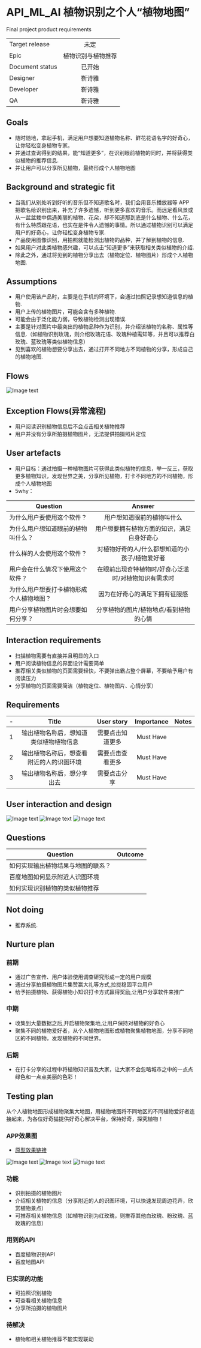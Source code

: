 # API_ML_AI 植物识别之个人“植物地图”
Final project product requirements


|         |            |
| ------------- |:-------------:|
| Target release     | 未定 |
| Epic      |  植物识别与植物推荐   |
| Document status | 已开始      |
| Designer        | 靳诗雅 |
| Developer       | 靳诗雅 |
| QA | 靳诗雅  |


## Goals
* 随时随地，拿起手机，满足用户想要知道植物名称、鲜花花语名字的好奇心，让你轻松变身植物专家。
* 并通过查询得到的结果，能“知道更多”，在识别眼前植物的同时，并将获得类似植物的推荐信息.
* 并让用户可以分享所见植物，最终形成个人植物地图


## Background and strategic fit
* 当我们从别处听到好听的音乐但不知道歌名时，我们会用音乐播放器等 APP 把歌名给识别出来，补充了许多遗憾，听到更多喜欢的音乐。而远足看风景或从一盆盆栽中偶遇美丽的植物、花朵，却不知道那到底是什么植物、什么花，有什么特质跟花语，也实在是件令人遗憾的事情。所以通过植物识别可以满足用户的好奇心，让你轻松变身植物专家.  
* 产品使用图像识别，用拍照就能检测出植物的品种，并了解到植物的信息.  
* 如果用户对此类植物感兴趣，可以点击“知道更多”来获取相关类似植物的介绍.
* 除此之外，通过将见到的植物分享出去（植物定位、植物图片）形成个人植物地图.


## Assumptions
* 用户使用该产品时，主要是在手机的环境下，会通过拍照记录想知道信息的植物.  
* 用户上传的植物图片，可能会含有多种植物.  
* 可能会由于泛化能力弱，导致植物检测出现错误.  
* 主要是针对图片中最突出的植物品种作为识别，并介绍该植物的名称、属性等信息.（如植物识别玫瑰，则介绍玫瑰花语、玫瑰种植需知等，并且可以推荐白玫瑰、蓝玫瑰等类似植物信息）
* 见到喜欢的植物想要分享出去，通过打开不同地方不同植物的分享，形成自己的植物地图.


## Flows
![Image text](./流程图.jpg)

## Exception Flows(异常流程)
* 用户阅读识别植物信息后不会点击相关植物推荐
* 用户并没有分享所拍摄植物图片，无法提供拍摄照片定位


## User artefacts
* 用户目标：通过拍摄一种植物图片可获得此类似植物的信息，举一反三，获取更多植物知识，发现世界之美，分享所见植物，打卡不同地方的不同植物，形成个人植物地图
* 5why：

|    Question     |       Answer     |
| ------------- |:-------------:|
|   为什么用户要使用这个软件？      |   用户想知道眼前的植物叫什么   |  
|   为什么用户想知道眼前的植物叫什么？      |   用户想要拥有植物方面的知识，满足自身好奇心   | 
|   什么样的人会使用这个软件？      |   对植物好奇的人/什么都想知道的小孩子/植物爱好者   | 
|   用户会在什么情况下使用这个软件？      |   在眼前出现奇特植物时/好奇心泛滥时/对植物知识有需求时   |  
|   为什么用户想要打卡植物形成个人植物地图？      |   因为在好奇心的满足下拥有征服感   |  
|   用户分享植物图片时会想要如何分享？      |   分享植物的图片/植物地点/看到植物的心情   |  

## Interaction requirements
* 扫描植物需要有直接并且明显的入口
* 用户阅读植物信息的界面设计需要简单
* 推荐相关类似植物的页面需要轻快，不要弹出霸占整个屏幕，不要给予用户有阅读压力
* 分享植物的页面需要简洁（植物定位、植物图片、心情分享）

## Requirements
|    -     |    Title     |       User story     |      Importance     |      Notes     |
| ------------- |:-------------:|:-------------:|:-------------:|:-------------:|
| 1        |   输出植物名称后，想知道类似植物植物信息    | 需要点击知道更多 | Must Have |  |  
| 2        |   输出植物名称后，想查看附近的人的识图环境    | 需要点击查看更多 | Must Have |  |  
| 3        |   输出植物名称后，想分享出去    | 需要点击分享 | Must Have |  |  


## User interaction and design  
![Image text](./原型1.png)
![Image text](./原型2.png)
![Image text](./原型3.png)


## Questions

|    Question     |       Outcome     |   
| ------------- |:-------------:|
|   如何实现输出植物结果与地图的联系？      |      |  
|   百度地图如何显示附近人识图环境      |      | 
|   如何实现识别植物的类似植物推荐      |      | 


## Not doing
* 推荐系统.  

## Nurture plan
### 前期
- 通过广告宣传、用户体验使用调查研究形成一定的用户规模
- 通过分享拍摄植物图片集赞赢大礼等方式,拉拢稳固平台用户
- 给予拍摄植物、获得植物小知识打卡方式赢得奖励,让用户分享软件来推广

### 中期
- 收集到大量数据之后,开启植物聚集地,让用户保持对植物的好奇心
- 聚集不同的植物爱好者，从个人植物地图形成植物聚集植物地图，分享不同地区的不同植物，发现植物的不同世界。

### 后期
- 在打卡分享的过程中将植物知识普及大家，让大家不会忽略城市之中的一点点绿色和一点点美丽的色彩！

## Testing plan
从个人植物地图形成植物聚集大地图，用植物地图将不同地区的不同植物爱好者连接起来，为各位好奇猫提供好奇心解决平台，保持好奇，探究植物！


### APP效果图  
* [原型效果链接](https://gwengaa.github.io/prototype/)

![Image text](./原型1.png)
![Image text](./原型2.png)
![Image text](./原型3.png)

### 功能
* 识别拍摄的植物图片
* 介绍相关植物的信息（分享附近的人的识图环境，可以快速发现周边花卉，欣赏植物景点）  
* 可推荐相关植物信息（如植物识别为红玫瑰，则推荐其他白玫瑰、粉玫瑰、蓝玫瑰的信息）


### 用到的API
* 百度植物识别API  
* 百度地图API

### 已实现的功能  
* 可拍照识别植物  
* 可查看相关植物信息
* 分享所拍摄的植物图片


### 待解决
* 植物和相关植物推荐不能实现联动    
